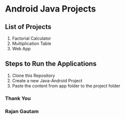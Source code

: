 # Android Java Projects

## List of Projects

1. Factorial Calculator
2. Multiplication Table
3. Web App

## Steps to Run the Applications

1. Clone this Repository
2. Create a new Java-Android Project
3. Paste the content from app folder to the project folder

### Thank You

### Rajan Gautam

